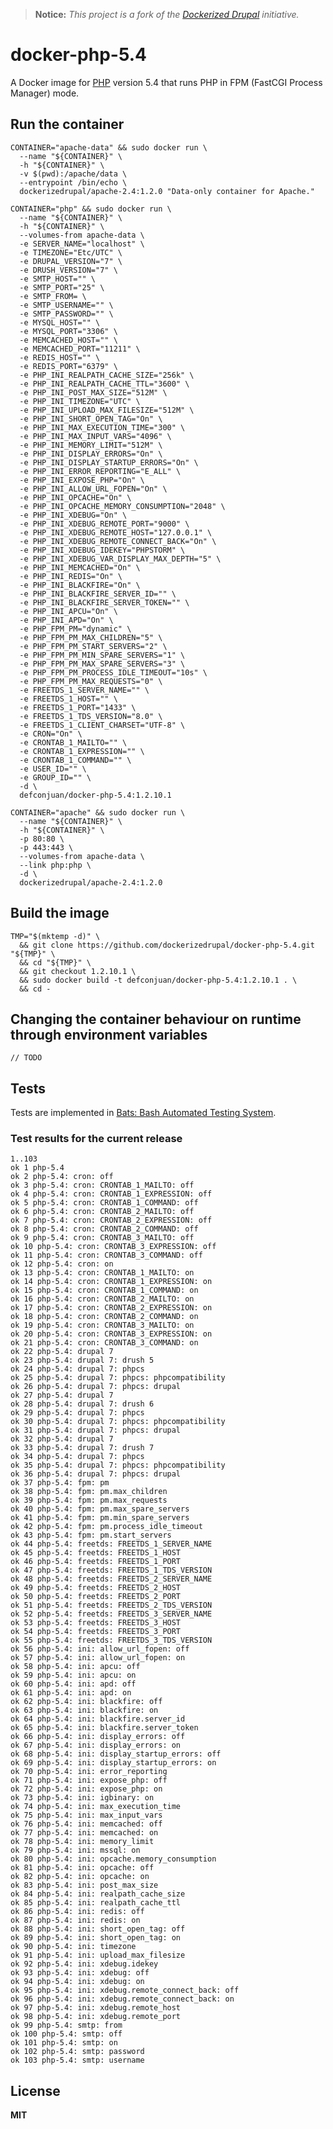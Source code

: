 > **Notice:** *This project is a fork of the [Dockerized Drupal](https://dockerizedrupal.com/) initiative.*

# docker-php-5.4

A Docker image for [PHP](http://php.net/) version 5.4 that runs PHP in FPM (FastCGI Process Manager) mode.

## Run the container

    CONTAINER="apache-data" && sudo docker run \
      --name "${CONTAINER}" \
      -h "${CONTAINER}" \
      -v $(pwd):/apache/data \
      --entrypoint /bin/echo \
      dockerizedrupal/apache-2.4:1.2.0 "Data-only container for Apache."
      
    CONTAINER="php" && sudo docker run \
      --name "${CONTAINER}" \
      -h "${CONTAINER}" \
      --volumes-from apache-data \
      -e SERVER_NAME="localhost" \
      -e TIMEZONE="Etc/UTC" \
      -e DRUPAL_VERSION="7" \
      -e DRUSH_VERSION="7" \
      -e SMTP_HOST="" \
      -e SMTP_PORT="25" \
      -e SMTP_FROM= \
      -e SMTP_USERNAME="" \
      -e SMTP_PASSWORD="" \
      -e MYSQL_HOST="" \
      -e MYSQL_PORT="3306" \
      -e MEMCACHED_HOST="" \
      -e MEMCACHED_PORT="11211" \
      -e REDIS_HOST="" \
      -e REDIS_PORT="6379" \
      -e PHP_INI_REALPATH_CACHE_SIZE="256k" \
      -e PHP_INI_REALPATH_CACHE_TTL="3600" \
      -e PHP_INI_POST_MAX_SIZE="512M" \
      -e PHP_INI_TIMEZONE="UTC" \
      -e PHP_INI_UPLOAD_MAX_FILESIZE="512M" \
      -e PHP_INI_SHORT_OPEN_TAG="On" \
      -e PHP_INI_MAX_EXECUTION_TIME="300" \
      -e PHP_INI_MAX_INPUT_VARS="4096" \
      -e PHP_INI_MEMORY_LIMIT="512M" \
      -e PHP_INI_DISPLAY_ERRORS="On" \
      -e PHP_INI_DISPLAY_STARTUP_ERRORS="On" \
      -e PHP_INI_ERROR_REPORTING="E_ALL" \
      -e PHP_INI_EXPOSE_PHP="On" \
      -e PHP_INI_ALLOW_URL_FOPEN="On" \
      -e PHP_INI_OPCACHE="On" \
      -e PHP_INI_OPCACHE_MEMORY_CONSUMPTION="2048" \
      -e PHP_INI_XDEBUG="On" \
      -e PHP_INI_XDEBUG_REMOTE_PORT="9000" \
      -e PHP_INI_XDEBUG_REMOTE_HOST="127.0.0.1" \
      -e PHP_INI_XDEBUG_REMOTE_CONNECT_BACK="On" \
      -e PHP_INI_XDEBUG_IDEKEY="PHPSTORM" \
      -e PHP_INI_XDEBUG_VAR_DISPLAY_MAX_DEPTH="5" \
      -e PHP_INI_MEMCACHED="On" \
      -e PHP_INI_REDIS="On" \
      -e PHP_INI_BLACKFIRE="On" \
      -e PHP_INI_BLACKFIRE_SERVER_ID="" \
      -e PHP_INI_BLACKFIRE_SERVER_TOKEN="" \
      -e PHP_INI_APCU="On" \
      -e PHP_INI_APD="On" \
      -e PHP_FPM_PM="dynamic" \
      -e PHP_FPM_PM_MAX_CHILDREN="5" \
      -e PHP_FPM_PM_START_SERVERS="2" \
      -e PHP_FPM_PM_MIN_SPARE_SERVERS="1" \
      -e PHP_FPM_PM_MAX_SPARE_SERVERS="3" \
      -e PHP_FPM_PM_PROCESS_IDLE_TIMEOUT="10s" \
      -e PHP_FPM_PM_MAX_REQUESTS="0" \
      -e FREETDS_1_SERVER_NAME="" \
      -e FREETDS_1_HOST="" \
      -e FREETDS_1_PORT="1433" \
      -e FREETDS_1_TDS_VERSION="8.0" \
      -e FREETDS_1_CLIENT_CHARSET="UTF-8" \
      -e CRON="On" \
      -e CRONTAB_1_MAILTO="" \
      -e CRONTAB_1_EXPRESSION="" \
      -e CRONTAB_1_COMMAND="" \
      -e USER_ID="" \
      -e GROUP_ID="" \
      -d \
      defconjuan/docker-php-5.4:1.2.10.1

    CONTAINER="apache" && sudo docker run \
      --name "${CONTAINER}" \
      -h "${CONTAINER}" \
      -p 80:80 \
      -p 443:443 \
      --volumes-from apache-data \
      --link php:php \
      -d \
      dockerizedrupal/apache-2.4:1.2.0
      
## Build the image

    TMP="$(mktemp -d)" \
      && git clone https://github.com/dockerizedrupal/docker-php-5.4.git "${TMP}" \
      && cd "${TMP}" \
      && git checkout 1.2.10.1 \
      && sudo docker build -t defconjuan/docker-php-5.4:1.2.10.1 . \
      && cd -

## Changing the container behaviour on runtime through environment variables

    // TODO

## Tests

Tests are implemented in [Bats: Bash Automated Testing System](https://github.com/sstephenson/bats).

### Test results for the current release

    1..103
    ok 1 php-5.4
    ok 2 php-5.4: cron: off
    ok 3 php-5.4: cron: CRONTAB_1_MAILTO: off
    ok 4 php-5.4: cron: CRONTAB_1_EXPRESSION: off
    ok 5 php-5.4: cron: CRONTAB_1_COMMAND: off
    ok 6 php-5.4: cron: CRONTAB_2_MAILTO: off
    ok 7 php-5.4: cron: CRONTAB_2_EXPRESSION: off
    ok 8 php-5.4: cron: CRONTAB_2_COMMAND: off
    ok 9 php-5.4: cron: CRONTAB_3_MAILTO: off
    ok 10 php-5.4: cron: CRONTAB_3_EXPRESSION: off
    ok 11 php-5.4: cron: CRONTAB_3_COMMAND: off
    ok 12 php-5.4: cron: on
    ok 13 php-5.4: cron: CRONTAB_1_MAILTO: on
    ok 14 php-5.4: cron: CRONTAB_1_EXPRESSION: on
    ok 15 php-5.4: cron: CRONTAB_1_COMMAND: on
    ok 16 php-5.4: cron: CRONTAB_2_MAILTO: on
    ok 17 php-5.4: cron: CRONTAB_2_EXPRESSION: on
    ok 18 php-5.4: cron: CRONTAB_2_COMMAND: on
    ok 19 php-5.4: cron: CRONTAB_3_MAILTO: on
    ok 20 php-5.4: cron: CRONTAB_3_EXPRESSION: on
    ok 21 php-5.4: cron: CRONTAB_3_COMMAND: on
    ok 22 php-5.4: drupal 7
    ok 23 php-5.4: drupal 7: drush 5
    ok 24 php-5.4: drupal 7: phpcs
    ok 25 php-5.4: drupal 7: phpcs: phpcompatibility
    ok 26 php-5.4: drupal 7: phpcs: drupal
    ok 27 php-5.4: drupal 7
    ok 28 php-5.4: drupal 7: drush 6
    ok 29 php-5.4: drupal 7: phpcs
    ok 30 php-5.4: drupal 7: phpcs: phpcompatibility
    ok 31 php-5.4: drupal 7: phpcs: drupal
    ok 32 php-5.4: drupal 7
    ok 33 php-5.4: drupal 7: drush 7
    ok 34 php-5.4: drupal 7: phpcs
    ok 35 php-5.4: drupal 7: phpcs: phpcompatibility
    ok 36 php-5.4: drupal 7: phpcs: drupal
    ok 37 php-5.4: fpm: pm
    ok 38 php-5.4: fpm: pm.max_children
    ok 39 php-5.4: fpm: pm.max_requests
    ok 40 php-5.4: fpm: pm.max_spare_servers
    ok 41 php-5.4: fpm: pm.min_spare_servers
    ok 42 php-5.4: fpm: pm.process_idle_timeout
    ok 43 php-5.4: fpm: pm.start_servers
    ok 44 php-5.4: freetds: FREETDS_1_SERVER_NAME
    ok 45 php-5.4: freetds: FREETDS_1_HOST
    ok 46 php-5.4: freetds: FREETDS_1_PORT
    ok 47 php-5.4: freetds: FREETDS_1_TDS_VERSION
    ok 48 php-5.4: freetds: FREETDS_2_SERVER_NAME
    ok 49 php-5.4: freetds: FREETDS_2_HOST
    ok 50 php-5.4: freetds: FREETDS_2_PORT
    ok 51 php-5.4: freetds: FREETDS_2_TDS_VERSION
    ok 52 php-5.4: freetds: FREETDS_3_SERVER_NAME
    ok 53 php-5.4: freetds: FREETDS_3_HOST
    ok 54 php-5.4: freetds: FREETDS_3_PORT
    ok 55 php-5.4: freetds: FREETDS_3_TDS_VERSION
    ok 56 php-5.4: ini: allow_url_fopen: off
    ok 57 php-5.4: ini: allow_url_fopen: on
    ok 58 php-5.4: ini: apcu: off
    ok 59 php-5.4: ini: apcu: on
    ok 60 php-5.4: ini: apd: off
    ok 61 php-5.4: ini: apd: on
    ok 62 php-5.4: ini: blackfire: off
    ok 63 php-5.4: ini: blackfire: on
    ok 64 php-5.4: ini: blackfire.server_id
    ok 65 php-5.4: ini: blackfire.server_token
    ok 66 php-5.4: ini: display_errors: off
    ok 67 php-5.4: ini: display_errors: on
    ok 68 php-5.4: ini: display_startup_errors: off
    ok 69 php-5.4: ini: display_startup_errors: on
    ok 70 php-5.4: ini: error_reporting
    ok 71 php-5.4: ini: expose_php: off
    ok 72 php-5.4: ini: expose_php: on
    ok 73 php-5.4: ini: igbinary: on
    ok 74 php-5.4: ini: max_execution_time
    ok 75 php-5.4: ini: max_input_vars
    ok 76 php-5.4: ini: memcached: off
    ok 77 php-5.4: ini: memcached: on
    ok 78 php-5.4: ini: memory_limit
    ok 79 php-5.4: ini: mssql: on
    ok 80 php-5.4: ini: opcache.memory_consumption
    ok 81 php-5.4: ini: opcache: off
    ok 82 php-5.4: ini: opcache: on
    ok 83 php-5.4: ini: post_max_size
    ok 84 php-5.4: ini: realpath_cache_size
    ok 85 php-5.4: ini: realpath_cache_ttl
    ok 86 php-5.4: ini: redis: off
    ok 87 php-5.4: ini: redis: on
    ok 88 php-5.4: ini: short_open_tag: off
    ok 89 php-5.4: ini: short_open_tag: on
    ok 90 php-5.4: ini: timezone
    ok 91 php-5.4: ini: upload_max_filesize
    ok 92 php-5.4: ini: xdebug.idekey
    ok 93 php-5.4: ini: xdebug: off
    ok 94 php-5.4: ini: xdebug: on
    ok 95 php-5.4: ini: xdebug.remote_connect_back: off
    ok 96 php-5.4: ini: xdebug.remote_connect_back: on
    ok 97 php-5.4: ini: xdebug.remote_host
    ok 98 php-5.4: ini: xdebug.remote_port
    ok 99 php-5.4: smtp: from
    ok 100 php-5.4: smtp: off
    ok 101 php-5.4: smtp: on
    ok 102 php-5.4: smtp: password
    ok 103 php-5.4: smtp: username

## License

**MIT**
